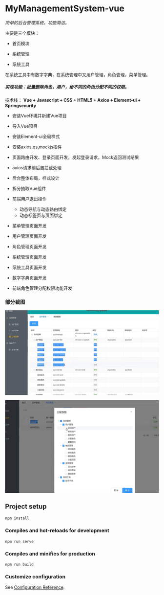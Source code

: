 # MyManagementSystem-vue

*简单的后台管理系统，功能简洁。*

主要是三个模块：

- 首页模块

- 系统管理

- 系统工具

在系统工具中有数字字典，在系统管理中又用户管理，角色管理，菜单管理。

##### 实现功能：批量删除角色，用户，给不同的角色分配不同的权限。

技术栈： **Vue + Javascript + CSS + HTML5 + Axios + Element-ui + Springsecurity**

- 安装Vue环境并新建Vue项目
- 导入Vue项目
- 安装Element-ui全局样式
- 安装axios,qs,mockjs插件
- 页面路由开发、登录页面开发，发起登录请求，Mock返回测试结果
- axios请求前后置拦截处理
- 后台整体布局，样式设计
- 拆分抽取Vue组件
- 前端用户退出操作
  - 动态导航与动态路由绑定
  - 动态标签页与页面绑定

- 菜单管理页面开发
- 用户管理页面开发
- 角色管理页面开发
- 系统管理页面开发
- 系统工具页面开发
- 数字字典页面开发
- 前端角色管理分配权限功能开发

### 部分截图

![<u>image-20220904010812857</u>](https://raw.githubusercontent.com/T1MidFaker/picBed/main/202209041709394.png)



![<u>image-20220904010904534</u>](https://raw.githubusercontent.com/T1MidFaker/picBed/main/202209041710930.png)

## Project setup

```
npm install
```

### Compiles and hot-reloads for development
```
npm run serve
```

### Compiles and minifies for production
```
npm run build
```

### Customize configuration
See [Configuration Reference](https://cli.vuejs.org/config/).
